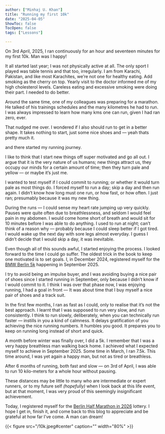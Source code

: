 ```yaml
---
author: ["Minhaj U. Khan"]
title: "Running my first 10k"
date: "2025-04-05"
ShowToc: false
TocOpen: false
tags: ["Lessons"]

---
```


On 3rd April, 2025, I ran continuously for an hour and seventeen minutes for my first 10k. Man was I happy!

It all started last year; I was not physically active at all. The only sport I played was table tennis and that too, irregularly. I am from Karachi, Pakistan, and like most Karachites, we’re not one for healthy eating. Add smoking as the cherry on top. Yearly visit to the doctor informed me of  my high cholesterol levels. Careless eating and excessive smoking were doing their part. I needed to do better.

Around the same time, one of my colleagues was preparing for a marathon. He talked of his trainings schedules and the many kilometres he had to run. I was always impressed to learn how many kms one can run, given I had ran zero, ever.

That nudged me over. I wondered if I also should run to get in a better shape. It takes nothing to start, just some nice shoes and — yeah thats pretty much it.

and there started my running journey. 

I like to think that I start new things off super motivated and go all out. I argue that it is the very nature of us humans; new things attract us, they occupy our minds for a certain amount of time; then they turn pale and yellow — or maybe it’s just me.

I wanted to test myself if I could commit to running; or whether it would turn pale as most things do. I forced myself to run a day; skip a day and then run again. I didn’t know how long must one run, or how fast, or how often. I just ran; presumably because it was my new thing. 

During the runs — I could sense my heart rate jumping up very quickly. Pauses were quite often due to breathlessness, and seldom I  would feel pain in my abdomen. I would come home short of breath and would sit for 10 minutes before I was able to do anything. I used to run at night; can’t think of a reason why — probably because I could sleep better if I got tired. I would wake up the next day with sore legs almost everyday. I guess I didn’t decide that I would skip a day, it was inevitable.

Even though all of this sounds awful, I started enjoying the process. I looked forward to the time I could go suffer. The oldest trick in the book to keep one motivated is to set goals. I, in December 2024, registered myself for the [BMW Berlin 5k](https://www.bmw-berlin-marathon.com/en/registration/generali-5k) happening in September 2025. 

I try to avoid being an impulse buyer, and I was avoiding buying a nice pair of shoes since I started running in September, only because I didn’t know if I would commit to it. I think I was over that phase now, I was enjoying running, I had a goal in front — It was about time that I buy myself a nice pair of shoes and a track suit. 

In the first few months, I ran as fast as I could, only to realise that it’s not the best approach. I learnt that I was supposed to run very slow, and run consistently. I think to run slowly, deliberately, when you can technically run faster — instills in you a kind of calmness. It delays gratification of you achieving the nice running numbers. It humbles you good. It prepares you to keep on running long instead of short and quick.

A month before winter was finally over, I did a 5k. I remember that I was a very happy breathless man walking back home. I achieved what I expected myself to achieve in September 2025. Some time in March, I ran 7.5k. This time around, I was yet again a happy man, but not as tired or breathless.  

After 6 months of running, both fast and slow — on 3rd of April, I was able to run 10 kilo-meters for a whole hour without pausing.

These distances may be little to many who are intermediate or expert runners, or to my future self *(hopefully)* when I look back at this life event, but at that moment, I was very proud of this seemingly insignificant achievement.

Today, I registered myself for the [Berlin Half Marathon in 2026](https://www.generali-berliner-halbmarathon.de/en/registration/run) lottery. I hope I get in, finish it, and come back to this blog to appreciate and be grateful at how far I’ve come. A man can dream!

{{< figure src="/10k.jpeg#center" caption="" width="80%" >}}
